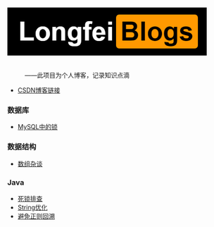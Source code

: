  
  &nbsp;&nbsp;&nbsp;&nbsp;&nbsp;&nbsp;&nbsp;&nbsp;&nbsp;&nbsp;&nbsp;&nbsp; &nbsp;&nbsp;&nbsp;&nbsp;&nbsp;&nbsp;&nbsp;&nbsp;&nbsp;
 &nbsp;&nbsp;&nbsp;&nbsp;&nbsp;&nbsp;&nbsp;&nbsp;&nbsp;&nbsp;&nbsp;&nbsp; &nbsp;&nbsp;&nbsp;&nbsp;&nbsp;&nbsp;&nbsp;&nbsp;&nbsp;
![image](https://github.com/islongfei/Blog/blob/master/images/bloglogo.png)  


 &nbsp;&nbsp;&nbsp;&nbsp;&nbsp;&nbsp;&nbsp;&nbsp;&nbsp;&nbsp;&nbsp;&nbsp; &nbsp;&nbsp;&nbsp;&nbsp;&nbsp;&nbsp;&nbsp;&nbsp;&nbsp;
 &nbsp;&nbsp;&nbsp;&nbsp;&nbsp;&nbsp;&nbsp;&nbsp;&nbsp;&nbsp;&nbsp;&nbsp; &nbsp;&nbsp;&nbsp;&nbsp;&nbsp;&nbsp;&nbsp;&nbsp;&nbsp;
 &nbsp;&nbsp;&nbsp;&nbsp;&nbsp;&nbsp;&nbsp;&nbsp;&nbsp;&nbsp;&nbsp;&nbsp; &nbsp;&nbsp;&nbsp;&nbsp;&nbsp;&nbsp;&nbsp;&nbsp;&nbsp;
 &nbsp;&nbsp;&nbsp;&nbsp;&nbsp;&nbsp;&nbsp;&nbsp;&nbsp;&nbsp;&nbsp;&nbsp; &nbsp;&nbsp;&nbsp;&nbsp;&nbsp;&nbsp;&nbsp;&nbsp;&nbsp;
 &nbsp;&nbsp;&nbsp;&nbsp;&nbsp;&nbsp;&nbsp;&nbsp;&nbsp;&nbsp;&nbsp;&nbsp; &nbsp;&nbsp;&nbsp;&nbsp;&nbsp;&nbsp;&nbsp;&nbsp;&nbsp;
 &nbsp;&nbsp;&nbsp;&nbsp;&nbsp;&nbsp;&nbsp;&nbsp;&nbsp;&nbsp;&nbsp;&nbsp; &nbsp;&nbsp;&nbsp;&nbsp;&nbsp;&nbsp;&nbsp;&nbsp;&nbsp;
——此项目为个人博客，记录知识点滴
 
                                 

* [CSDN博客链接](https://blog.csdn.net/qq_37480159)


### 数据库

* [MySQL中的锁](https://github.com/islongfei/Blog/blob/master/mysql/%E9%94%81.md)

### 数据结构

* [数组杂谈](https://github.com/islongfei/Blog/blob/master/data-structure/%E6%95%B0%E7%BB%84%E6%9D%82%E8%B0%88.md)

### Java

* [死锁排查](https://github.com/islongfei/Blog/blob/master/business-skills/%E6%AD%BB%E9%94%81%E6%8E%92%E6%9F%A5.md)
* [String优化](https://github.com/islongfei/Blog/blob/master/java-basics/String.md)
* [避免正则回溯](https://github.com/islongfei/Blog/blob/master/java-basics/%E9%81%BF%E5%85%8D%E6%AD%A3%E5%88%99%E5%9B%9E%E6%BA%AF.md)
